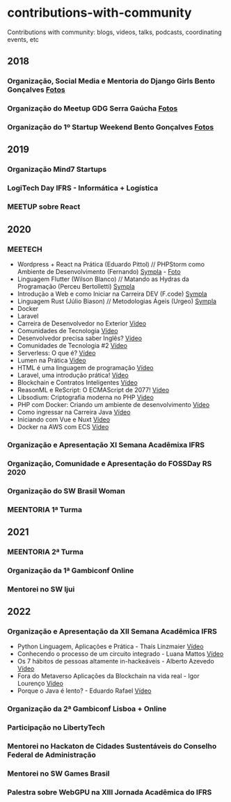 # contributions-with-community
Contributions with community: blogs, videos, talks, podcasts, coordinating events, etc 
## 2018
### Organização, Social Media e Mentoria do Django Girls Bento Gonçalves [Fotos](https://www.flickr.com/photos/djangogirls/sets/72157694821163112?fbclid=IwAR24uzmx7KlCKITbpJDQMGSFi_A4LkrdW8uFSKh5wYQNK0e7-FimAEcjIyg)
### Organização do Meetup GDG Serra Gaúcha [Fotos](https://scontent-gru2-1.xx.fbcdn.net/v/t1.6435-9/35265099_2096111607069610_260778534333579264_n.jpg?_nc_cat=107&ccb=1-7&_nc_sid=cdbe9c&_nc_ohc=y6_EQQRccz4AX8IVlKf&_nc_ht=scontent-gru2-1.xx&oh=00_AT8zTUjeHGqgb2iMFPSCseFwlTwiNRJokbVmb1fp-NprBw&oe=635373D3)
### Organização do 1º Startup Weekend Bento Gonçalves [Fotos](https://scontent-gru2-1.xx.fbcdn.net/v/t1.6435-9/50237716_332539007352830_2221921577337880576_n.jpg?_nc_cat=109&ccb=1-7&_nc_sid=cdbe9c&_nc_ohc=8mn5Kd8b304AX_SoYwW&tn=2cB53yOnHT2SaFrJ&_nc_ht=scontent-gru2-1.xx&oh=00_AT_JtbTzf2MKfyfcZ9IfFALnSNVmB7EYxnhhfrHbm6FL7w&oe=6355EBD1)

## 2019

### Organização Mind7 Startups
### LogiTech Day IFRS - Informática + Logística
### MEETUP sobre React

## 2020

### MEETECH
- Wordpress + React na Prática (Eduardo Pittol) // PHPStorm como Ambiente de Desenvolvimento (Fernando) [Sympla](https://www.sympla.com.br/meetech-01---encontros-de-tecnologia__760795) - [Foto](https://media-exp1.licdn.com/dms/image/C4E1BAQG0xGu2fkK4_Q/company-background_10000/0/1597269641865?e=1664658000&v=beta&t=Tipn89szAwmu1O6okwEPFZH38noSwSI42Ac50oBXa1U)
- Linguagem Flutter (Wilson Blanco) // Matando as Hydras da Programação (Perceu Bertolletti) [Sympla](https://www.sympla.com.br/meetech-02---encontros-de-tecnologia__773152)
- Introdução a Web e como Iniciar na Carreira DEV (F.code) [Sympla](https://www.sympla.com.br/meetech-03---encontros-de-tecnologia__802119)
- Linguagem Rust (Júlio Biason) // Metodologias Ágeis (Urgeo) [Sympla](https://www.sympla.com.br/meetech-04---encontros-de-tecnologia__805861)
- Docker 
- Laravel 
- Carreira de Desenvolvedor no Exterior [Vídeo](https://www.youtube.com/watch?v=Ha_R42tMuZI)
- Comunidades de Tecnologia [Vídeo](https://www.youtube.com/watch?v=Q5yszu8eHJA&t=13s)
- Desenvolvedor precisa saber Inglês? [Vídeo](https://www.youtube.com/watch?v=NLCFkbMGRSo&t=200s)
- Comunidades de Tecnologia #2 [Vídeo](https://www.youtube.com/watch?v=RjrehYnrTDc&t=132s)
- Serverless: O que é? [Vídeo](https://www.youtube.com/watch?v=bHfnbvYKF_w&t=11s)
- Lumen na Prática [Vídeo](https://www.youtube.com/watch?v=DNyN65osvoA&t=222s)
- HTML é uma linguagem de programação [Vídeo](https://www.youtube.com/watch?v=tI7Q2lLScEM&t=546s)
- Laravel, uma introdução prática! [Vídeo](https://www.youtube.com/watch?v=X6kDEsNh7Qg)
- Blockchain e Contratos Inteligentes [Vídeo](https://www.youtube.com/watch?v=IPRylLBFATw)
- ReasonML e ReScript: O ECMAScript de 2077! [Vídeo](https://www.youtube.com/watch?v=Hoed0aZGbJY)
- Libsodium: Criptografia moderna no PHP [Video](https://www.youtube.com/watch?v=Vd2lQNOzBr4)
- PHP com Docker: Criando um ambiente de desenvolvimento [Vídeo](https://www.youtube.com/watch?v=1cXIGVymlKA)
- Como ingressar na Carreira Java [Vídeo](https://www.youtube.com/watch?v=qLrVahPJ-A8)
- Iniciando com Vue e Nuxt [Vídeo](https://www.youtube.com/watch?v=TBdsX9nltik)
- Docker na AWS com ECS [Vídeo](https://www.youtube.com/watch?v=GpxoHxqvelA&t=8s)

### Organização e Apresentação XI Semana Acadêmixa IFRS
### Organização, Comunidade e Apresentação do FOSSDay RS 2020
### Organização do SW Brasil Woman

### MEENTORIA 1ª Turma

## 2021

### MEENTORIA 2ª Turma
### Organização da 1ª Gambiconf Online
### Mentorei no SW Ijui

## 2022

### Organização e Apresentação da XII Semana Acadêmica IFRS
- Python Linguagem, Aplicações e Prática - Thaís Linzmaier [Vídeo](https://www.youtube.com/watch?v=WYxYcBSenoU)
- Conhecendo o processo de um circuito integrado - Luana Mattos [Vídeo](https://www.youtube.com/watch?v=Jd3diBMFdaE)
- Os 7 hábitos de pessoas altamente in-hackeáveis - Alberto Azevedo [Vídeo](https://www.youtube.com/watch?v=9NLNAwdncHc&t=13s)
- Fora do Metaverso Aplicações da Blockchain na vida real - Igor Lourenço [Vídeo](https://www.youtube.com/watch?v=4JhE6SaCOAc)
- Porque o Java é lento? - Eduardo Rafael [Vídeo](https://www.youtube.com/watch?v=vSZcSf75DCc)

### Organização da 2ª Gambiconf Lisboa + Online

### Participação no LibertyTech

### Mentorei no Hackaton de Cidades Sustentáveis do Conselho Federal de Administração

### Mentorei no SW Games Brasil

### Palestra sobre WebGPU na XIII Jornada Acadêmica do IFRS
